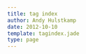 ```yaml
---
title: tag index
author: Andy Hulstkamp
date: 2012-10-10
template: tagindex.jade
type: page
---
```


  
  